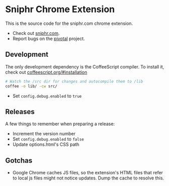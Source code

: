 Sniphr Chrome Extension
=======================

This is the source code for the sniphr.com chrome extension.

* Check out [sniphr.com](http://sniphr.com).
* Report bugs on the [pivotal](https://www.pivotaltracker.com/projects/473843) project.

Development
-----------

The only development dependency is the CoffeeScript compiler. To install it, 
check out [coffeescript.org/#installation](http://coffeescript.org/#installation)

```bash
# Watch the /src dir for changes and autocompile them to /lib
coffee -o lib/ -cw src/
```

* Set `config.debug.enabled` to `true`

Releases
--------

A few things to remember when preparing a release:

* Increment the version number
* Set `config.debug.enabled` to `false`
* Update options.html's CSS path

Gotchas
-------

* Google Chrome caches JS files, so the extension's HTML files that refer to 
	local js files might not notice updates. Dump the cache to resolve this.